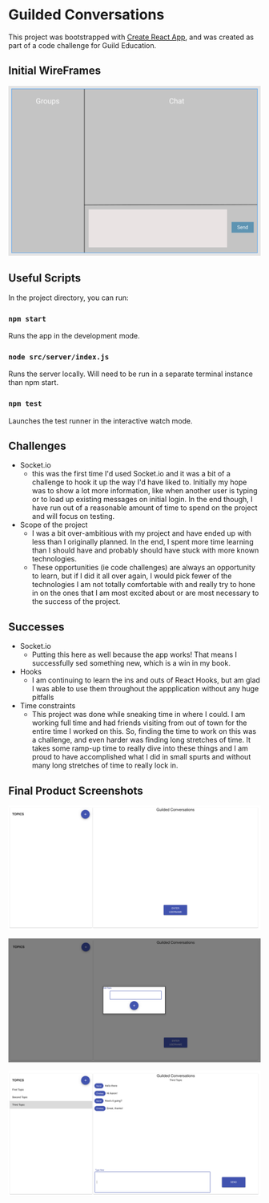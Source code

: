 # Guilded Conversations

This project was bootstrapped with [Create React App](https://github.com/facebook/create-react-app), and was created as part of a code challenge for Guild Education.

## Initial WireFrames

![Wireframe](wireframes.png)

## Useful Scripts

In the project directory, you can run:

### `npm start`

Runs the app in the development mode.<br>

### `node src/server/index.js`

Runs the server locally. Will need to be run in a separate terminal instance than npm start.

### `npm test`

Launches the test runner in the interactive watch mode.<br>

## Challenges

* Socket.io
  * this was the first time I'd used Socket.io and it was a bit of a challenge to hook it up the way I'd have liked to. Initially my hope was to show a lot more information, like when another user is typing or to load up existing messages on initial login. In the end though, I have run out of a reasonable amount of time to spend on the project and will focus on testing.
* Scope of the project
  * I was a bit over-ambitious with my project and have ended up with less than I originally planned. In the end, I spent more time learning than I should have and probably should have stuck with more known technologies.
  * These opportunities (ie code challenges) are always an opportunity to learn, but if I did it all over again, I would pick fewer of the technologies I am not totally comfortable with and really try to hone in on the ones that I am most excited about or are most necessary to the success of the project.

## Successes

* Socket.io
  * Putting this here as well because the app works! That means I successfully sed something new, which is a win in my book.
* Hooks
  * I am continuing to learn the ins and outs of React Hooks, but am glad I was able to use them throughout the appplication without any huge pitfalls
* Time constraints
  * This project was done while sneaking time in where I could. I am working full time and had friends visiting from out of town for the entire time I worked on this. So, finding the time to work on this was a challenge, and even harder was finding long stretches of time. It takes some ramp-up time to really dive into these things and I am proud to have accomplished what I did in small spurts and without many long stretches of time to really lock in.

## Final Product Screenshots

![Initial page](initial_page.png)

![Add Topic Modal](add_topic.png)

![Chat View](chats.png)


